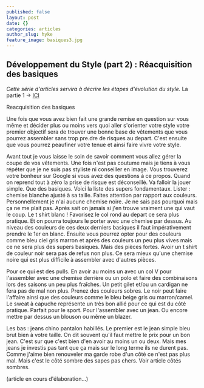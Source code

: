 ```yaml
---
published: false
layout: post
date: {}
categories: articles
author_slug: hyke
feature_image: basiques3.jpg
---
```

## Développement du Style (part 2) : Réacquisition des basiques

*Cette série d'articles servira à décrire les étapes d'évolution du style.*
La partie 1 -> [ICI](http://www.crevardstyle.com/Développement-du-Style-(-part-1-)-)

Reacquisition des basiques

Une fois que vous avez bien fait une grande remise en question sur vous même et décider plus ou moins vers quoi aller s'orienter votre style votre premier objectif sera de trouver une bonne base de vêtements que vous pourrez assembler sans trop pre.dre de risques au depart. C'est ensuite que vous pourrez peaufiner votre tenue et ainsi faire vivre votre style.

Avant tout je vous laisse le soin de savoir comment vous allez gérer la coupe de vos vêtements. Une fois n'est pas coutume mais je tiens à vous répéter que je ne suis pas styliste ni conseiller en image. Vous trouverez votre bonheur sur Google si vous avez des questions à ce propos.
Quand on reprend tout à zéro la prise de risque est déconseillé. Va falloir la jouer simple. Que des basiques. Voici la liste des supers fondamentaux.
Lister : chemise blanche ajusté à sa taille.
Faites attention par rapport aux couleurs. Personnellement je n'ai aucune chemise noire. Je ne sais pas pourquoi mais ça ne me plait pas. Après sait on jamais si j'en trouve vraiment une qui vaut le coup. 
Le t shirt blanc ! Favorisez le col rond au depart ce sera plus pratique. Et on pourra toujours le porter avec une chemise par dessus. Au niveau des couleurs de ces deux derniers basiques il faut impérativement prendre le 1er en blanc. Ensuite vous pourrez opter pour des couleurs comme bleu ciel gris marron et après des couleurs un peu plus vives mais ce ne sera plus des supers basiques. Mais des pièces fortes.
Avoir un t shirt de couleur noir sera pas de refus non plus. Ce sera mieux qu'une chemise noire qui est plus difficile à assembler avec d'autres pièces.

Pour ce qui est des pulls. En avoir au moins un avec un col V pour l'assembler avec une chemise derrière ou un polo et faire des combinaisons lors des saisons un peu plus fraîches. Un petit gilet et/ou un cardigan ne fera pas de mal non plus. Prenez des couleurs sobres. Le noir peut faire l'affaire ainsi que des couleurs comme le bleu beige gris ou marron/camel.
Le sweat à capuche représente un très bon allié pour ce qui est du côté pratique. Parfait pour le sport. Pour l'assembler avec un jean. Ou encore mettre par dessus un blouson ou même un blazer.

Les bas : jeans chino pantalon habillés.
Le premier est le jean simple bleu brut bien à votre taille. 
On dit souvent qu'il faut mettre le prix pour un bon jean. C'est sur que c'est bien d'en avoir au moins un ou deux. Mais mes jeans je investis pas tant que ça mais sur le long terme ils ne durent pas. Comme j'aime bien renouveler ma garde robe d'un côté ce n'est pas plus mal. Mais c'est le côté sombre des sapes pas chers. Voir article côtés sombres.

(article en cours d'élaboration...)
